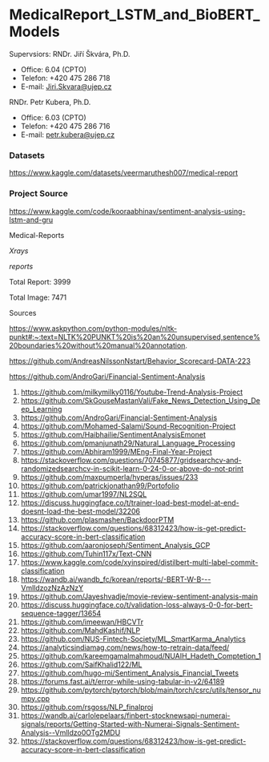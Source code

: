 # MedicalReport_LSTM_and_BioBERT_Models


Supervsiors:		RNDr. Jiří Škvára, Ph.D.
- Office:  		6.04 (CPTO)
- Telefon:  	+420 475 286 718
- E-mail: 		Jiri.Skvara@ujep.cz			

RNDr. Petr Kubera, Ph.D.
- Office:  		6.03 (CPTO)
- Telefon:  	+420 475 286 716
- E-mail: 		petr.kubera@ujep.cz




### Datasets

https://www.kaggle.com/datasets/veermaruthesh007/medical-report

### Project Source

https://www.kaggle.com/code/kooraabhinav/sentiment-analysis-using-lstm-and-gru

Medical-Reports
  
_Xrays_

_reports_




Total Report: 3999

Total Image: 7471

Sources

https://www.askpython.com/python-modules/nltk-punkt#:~:text=NLTK%20PUNKT%20is%20an%20unsupervised,sentence%20boundaries%20without%20manual%20annotation.

https://github.com/AndreasNilssonNstart/Behavior_Scorecard-DATA-223

https://github.com/AndroGari/Financial-Sentiment-Analysis

1.	https://github.com/milkymilky0116/Youtube-Trend-Analysis-Project
2.	https://github.com/SkGouseMastanVali/Fake_News_Detection_Using_Deep_Learning
3.	https://github.com/AndroGari/Financial-Sentiment-Analysis
4.	https://github.com/Mohamed-Salami/Sound-Recognition-Project
5.	https://github.com/Haibhailie/SentimentAnalysisEmonet
6.	https://github.com/pmanjunath29/Natural_Language_Processing
7.	https://github.com/Abhiram1999/MEng-Final-Year-Project
8.	https://stackoverflow.com/questions/70745877/gridsearchcv-and-randomizedsearchcv-in-scikit-learn-0-24-0-or-above-do-not-print
9.	https://github.com/maxpumperla/hyperas/issues/233
10.	https://github.com/patrickjonathan99/Portofolio
11.	https://github.com/umar1997/NL2SQL
12.	https://discuss.huggingface.co/t/trainer-load-best-model-at-end-doesnt-load-the-best-model/32206
13.	https://github.com/plasmashen/BackdoorPTM
14.	https://stackoverflow.com/questions/68312423/how-is-get-predict-accuracy-score-in-bert-classification
15.	https://github.com/aaronjoseph/Sentiment_Analysis_GCP
16.	https://github.com/Tuhin117x/Text-CNN
17.	https://www.kaggle.com/code/xyinspired/distilbert-multi-label-commit-classification
18.	https://wandb.ai/wandb_fc/korean/reports/-BERT-W-B---VmlldzozNzAzNzY
19.	https://github.com/Jayeshvadje/movie-review-sentiment-analysis-main
20.	https://discuss.huggingface.co/t/validation-loss-always-0-0-for-bert-sequence-tagger/13654
21.	https://github.com/imeewan/HBCVTr
22.	https://github.com/MahdKashif/NLP
23.	https://github.com/NUS-Fintech-Society/ML_SmartKarma_Analytics
24.	https://analyticsindiamag.com/news/how-to-retrain-data/feed/
25.	https://github.com/kareemgamalmahmoud/NUAIH_Hadeth_Comptetion_1
26.	https://github.com/SaifKhalid122/ML
27.	https://github.com/hugo-mi/Sentiment_Analysis_Financial_Tweets
28.	https://forums.fast.ai/t/error-while-using-tabular-in-v2/64189
29.	https://github.com/pytorch/pytorch/blob/main/torch/csrc/utils/tensor_numpy.cpp
30.	https://github.com/rsgoss/NLP_finalproj
31.	https://wandb.ai/carlolepelaars/finbert-stocknewsapi-numerai-signals/reports/Getting-Started-with-Numerai-Signals-Sentiment-Analysis--Vmlldzo0OTg2MDU
32.	https://stackoverflow.com/questions/68312423/how-is-get-predict-accuracy-score-in-bert-classification

